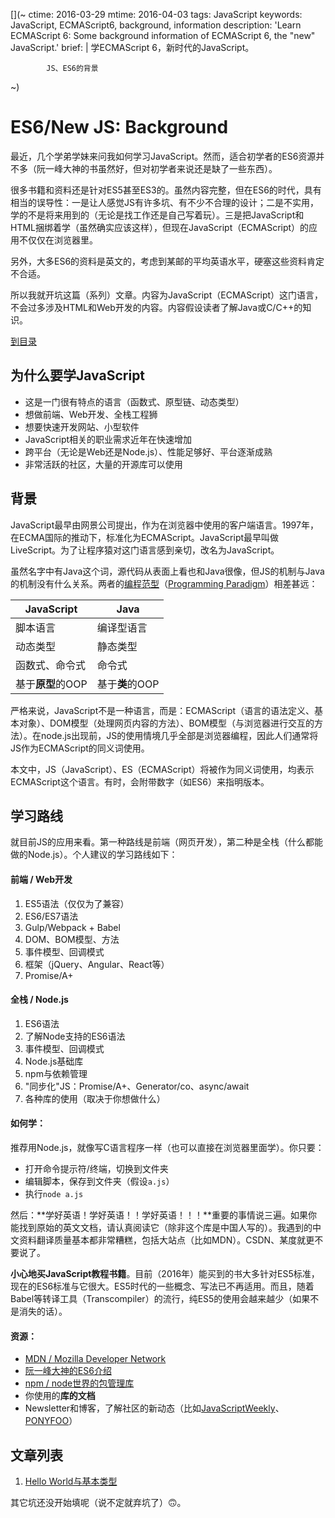 [](~
    ctime: 2016-03-29
    mtime: 2016-04-03
    tags:  JavaScript
    keywords: JavaScript, ECMAScript6, background, information
    description: 'Learn ECMAScript 6: Some background information of ECMAScript 6, the "new" JavaScript.'
    brief: |
            学ECMAScript 6，新时代的JavaScript。

            JS、ES6的背景
~)

ES6/New JS: Background
===

最近，几个学弟学妹来问我如何学习JavaScript。然而，适合初学者的ES6资源并不多（阮一峰大神的书虽然好，但对初学者来说还是缺了一些东西）。

很多书籍和资料还是针对ES5甚至ES3的。虽然内容完整，但在ES6的时代，具有相当的误导性：一是让人感觉JS有许多坑、有不少不合理的设计；二是不实用，学的不是将来用到的（无论是找工作还是自己写着玩）。三是把JavaScript和HTML捆绑着学（虽然确实应该这样），但现在JavaScript（ECMAScript）的应用不仅仅在浏览器里。

另外，大多ES6的资料是英文的，考虑到某邮的平均英语水平，硬塞这些资料肯定不合适。

所以我就开坑这篇（系列）文章。内容为JavaScript（ECMAScript）这门语言，不会过多涉及HTML和Web开发的内容。内容假设读者了解Java或C/C++的知识。

<a href="#table-of-content" class="icon-angle-double-right dark button">到目录</a>


## 为什么要学JavaScript
* 这是一门很有特点的语言（函数式、原型链、动态类型）
* 想做前端、Web开发、全栈工程狮
* 想要快速开发网站、小型软件
* JavaScript相关的职业需求近年在快速增加
* 跨平台（无论是Web还是Node.js）、性能足够好、平台逐渐成熟
* 非常活跃的社区，大量的开源库可以使用



## 背景
JavaScript最早由网景公司提出，作为在浏览器中使用的客户端语言。1997年，在ECMA国际的推动下，标准化为ECMAScript。JavaScript最早叫做LiveScript。为了让程序猿对这门语言感到亲切，改名为JavaScript。

虽然名字中有Java这个词，源代码从表面上看也和Java很像，但JS的机制与Java的机制没有什么关系。两者的[编程范型](https://zh.wikipedia.org/wiki/编程范型)（[Programming Paradigm](https://en.wikipedia.org/wiki/Programming_paradigm)）相差甚远：

| JavaScript         | Java          |
|--------------------|---------------|
| 脚本语言            | 编译型语言      |
| 动态类型            | 静态类型        |
| 函数式、命令式       | 命令式          |
| 基于**原型**的OOP   | 基于**类**的OOP  |


严格来说，JavaScript不是一种语言，而是：ECMAScript（语言的语法定义、基本对象）、DOM模型（处理网页内容的方法）、BOM模型（与浏览器进行交互的方法）。在node.js出现前，JS的使用情境几乎全部是浏览器编程，因此人们通常将JS作为ECMAScript的同义词使用。

本文中，JS（JavaScript）、ES（ECMAScript）将被作为同义词使用，均表示ECMAScript这个语言。有时，会附带数字（如ES6）来指明版本。



## 学习路线
就目前JS的应用来看。第一种路线是前端（网页开发），第二种是全栈（什么都能做的Node.js）。个人建议的学习路线如下：

#### 前端 / Web开发
1. ES5语法（仅仅为了兼容）
2. ES6/ES7语法
3. Gulp/Webpack + Babel
4. DOM、BOM模型、方法
5. 事件模型、回调模式
6. 框架（jQuery、Angular、React等）
7. Promise/A+


#### 全栈 / Node.js
1. ES6语法
2. 了解Node支持的ES6语法
3. 事件模型、回调模式
4. Node.js基础库
5. npm与依赖管理
6. "同步化"JS：Promise/A+、Generator/co、async/await
7. 各种库的使用（取决于你想做什么）



#### 如何学：

推荐用Node.js，就像写C语言程序一样（也可以直接在浏览器里面学）。你只要：

* 打开命令提示符/终端，切换到文件夹
* 编辑脚本，保存到文件夹（假设`a.js`）
* 执行`node a.js`

然后：**学好英语！学好英语！！学好英语！！！**重要的事情说三遍。如果你能找到原始的英文文档，请认真阅读它（除非这个库是中国人写的）。我遇到的中文资料翻译质量基本都非常糟糕，包括大站点（比如MDN）。CSDN、某度就更不要说了。

**小心地买JavaScript教程书籍**。目前（2016年）能买到的书大多针对ES5标准，现在的ES6标准与它很大。ES5时代的一些概念、写法已不再适用。而且，随着Babel等转译工具（Transcompiler）的流行，纯ES5的使用会越来越少（如果不是消失的话）。

#### 资源：
* [MDN / Mozilla Developer Network](https://developer.mozilla.org)
* [阮一峰大神的ES6介绍](http://es6.ruanyifeng.com)
* [npm / node世界的包管理库](https://npmjs.org/)
* 你使用的**库的文档**
* Newsletter和博客，了解社区的新动态（比如[JavaScriptWeekly](http://javascriptweekly.com)、[PONYFOO](https://ponyfoo.com)）




[](< #table-of-content >)
## 文章列表

1. [Hello World与基本类型](../es6-basis-1/)

其它坑还没开始填呢（说不定就弃坑了）🙃。
